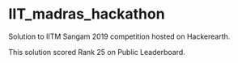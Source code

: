 # IIT_madras_hackathon

Solution to IITM Sangam 2019 competition hosted on Hackerearth.

This solution scored Rank 25 on Public Leaderboard.
